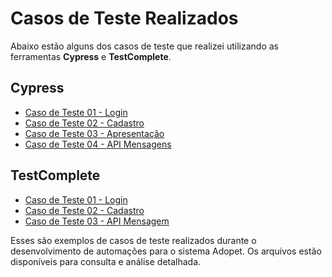 # Casos de Teste Realizados

Abaixo estão alguns dos casos de teste que realizei utilizando as ferramentas **Cypress** e **TestComplete**.

## Cypress

- [Caso de Teste 01 - Login](https://github.com/Rodrigofarnum/WEB_Automation_Adopet/blob/master/cypress/results/Caso%20de%20Teste/Caso%20de%20Teste%2001_Login.pdf)
- [Caso de Teste 02 - Cadastro](https://github.com/Rodrigofarnum/WEB_Automation_Adopet/blob/master/cypress/results/Caso%20de%20Teste/Caso%20de%20Teste%2002%20_Cadastro.pdf)
- [Caso de Teste 03 - Apresentação](https://github.com/Rodrigofarnum/WEB_Automation_Adopet/blob/master/cypress/results/Caso%20de%20Teste/Caso%20de%20Teste%2003%20_Apresenta%C3%A7%C3%A3o.pdf)
- [Caso de Teste 04 - API Mensagens](https://github.com/Rodrigofarnum/WEB_Automation_Adopet/blob/master/cypress/results/Caso%20de%20Teste/Caso%20de%20Teste%2004%20-_API_mensagens.pdf)

## TestComplete

- [Caso de Teste 01 - Login](https://github.com/Rodrigofarnum/TestComplete/blob/main/Adopet%20-%20TestComplete/Evid%C3%AAncias%20de%20Teste/Casos%20de%20Testes/Caso%20de%20Teste%2001%20-%20Login.pdf)
- [Caso de Teste 02 - Cadastro](https://github.com/Rodrigofarnum/TestComplete/blob/main/Adopet%20-%20TestComplete/Evid%C3%AAncias%20de%20Teste/Casos%20de%20Testes/Caso%20de%20Teste%2002%20-%20Cadastro.pdf)
- [Caso de Teste 03 - API Mensagem](https://github.com/Rodrigofarnum/TestComplete/blob/main/Adopet%20-%20TestComplete/Evid%C3%AAncias%20de%20Teste/Casos%20de%20Testes/Caso%20de%20Teste%2003%20-%20APImensaagem.pdf)


Esses são exemplos de casos de teste realizados durante o desenvolvimento de automações para o sistema Adopet. Os arquivos estão disponíveis para consulta e análise detalhada.
